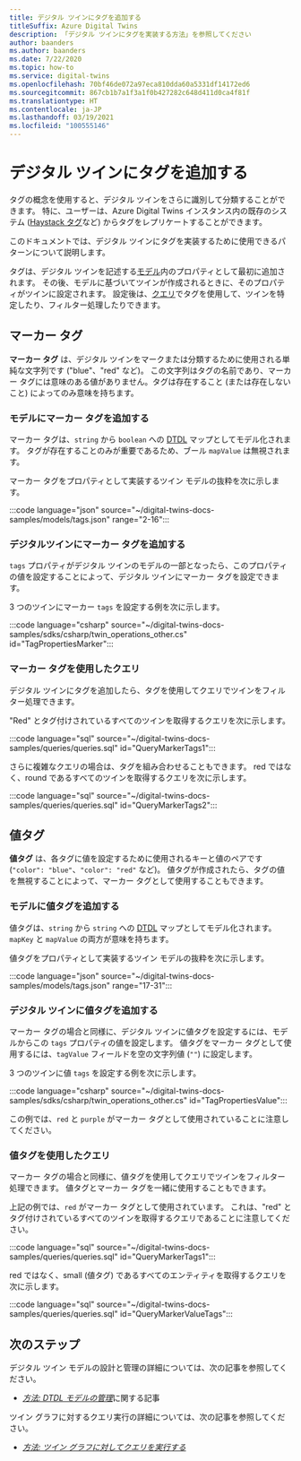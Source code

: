 ```yaml
---
title: デジタル ツインにタグを追加する
titleSuffix: Azure Digital Twins
description: 「デジタル ツインにタグを実装する方法」を参照してください
author: baanders
ms.author: baanders
ms.date: 7/22/2020
ms.topic: how-to
ms.service: digital-twins
ms.openlocfilehash: 70bf46de072a97eca810dda60a5331df14172ed6
ms.sourcegitcommit: 867cb1b7a1f3a1f0b427282c648d411d0ca4f81f
ms.translationtype: HT
ms.contentlocale: ja-JP
ms.lasthandoff: 03/19/2021
ms.locfileid: "100555146"
---
```

# <a name="add-tags-to-digital-twins"></a>デジタル ツインにタグを追加する 

タグの概念を使用すると、デジタル ツインをさらに識別して分類することができます。 特に、ユーザーは、Azure Digital Twins インスタンス内の既存のシステム ([Haystack タグ](https://project-haystack.org/doc/TagModel)など) からタグをレプリケートすることができます。 

このドキュメントでは、デジタル ツインにタグを実装するために使用できるパターンについて説明します。

タグは、デジタル ツインを記述する[モデル](concepts-models.md)内のプロパティとして最初に追加されます。 その後、モデルに基づいてツインが作成されるときに、そのプロパティがツインに設定されます。 設定後は、[クエリ](concepts-query-language.md)でタグを使用して、ツインを特定したり、フィルター処理したりできます。

## <a name="marker-tags"></a>マーカー タグ 

**マーカー タグ** は、デジタル ツインをマークまたは分類するために使用される単純な文字列です ("blue"、"red" など)。 この文字列はタグの名前であり、マーカー タグには意味のある値がありません。タグは存在すること (または存在しないこと) によってのみ意味を持ちます。 

### <a name="add-marker-tags-to-model"></a>モデルにマーカー タグを追加する 

マーカー タグは、`string` から `boolean` への [DTDL](https://github.com/Azure/opendigitaltwins-dtdl/blob/master/DTDL/v2/dtdlv2.md) マップとしてモデル化されます。 タグが存在することのみが重要であるため、ブール `mapValue` は無視されます。 

マーカー タグをプロパティとして実装するツイン モデルの抜粋を次に示します。

:::code language="json" source="~/digital-twins-docs-samples/models/tags.json" range="2-16":::

### <a name="add-marker-tags-to-digital-twins"></a>デジタルツインにマーカー タグを追加する

`tags` プロパティがデジタル ツインのモデルの一部となったら、このプロパティの値を設定することによって、デジタル ツインにマーカー タグを設定できます。 

3 つのツインにマーカー `tags` を設定する例を次に示します。

:::code language="csharp" source="~/digital-twins-docs-samples/sdks/csharp/twin_operations_other.cs" id="TagPropertiesMarker":::

### <a name="query-with-marker-tags"></a>マーカー タグを使用したクエリ

デジタル ツインにタグを追加したら、タグを使用してクエリでツインをフィルター処理できます。 

"Red" とタグ付けされているすべてのツインを取得するクエリを次に示します。 

:::code language="sql" source="~/digital-twins-docs-samples/queries/queries.sql" id="QueryMarkerTags1":::

さらに複雑なクエリの場合は、タグを組み合わせることもできます。 red ではなく、round であるすべてのツインを取得するクエリを次に示します。 

:::code language="sql" source="~/digital-twins-docs-samples/queries/queries.sql" id="QueryMarkerTags2":::

## <a name="value-tags"></a>値タグ 

**値タグ** は、各タグに値を設定するために使用されるキーと値のペアです (`"color": "blue"`、`"color": "red"` など)。 値タグが作成されたら、タグの値を無視することによって、マーカー タグとして使用することもできます。 

### <a name="add-value-tags-to-model"></a>モデルに値タグを追加する 

値タグは、`string` から `string` への [DTDL](https://github.com/Azure/opendigitaltwins-dtdl/blob/master/DTDL/v2/dtdlv2.md) マップとしてモデル化されます。 `mapKey` と `mapValue` の両方が意味を持ちます。 

値タグをプロパティとして実装するツイン モデルの抜粋を次に示します。

:::code language="json" source="~/digital-twins-docs-samples/models/tags.json" range="17-31":::

### <a name="add-value-tags-to-digital-twins"></a>デジタル ツインに値タグを追加する

マーカー タグの場合と同様に、デジタル ツインに値タグを設定するには、モデルからこの `tags` プロパティの値を設定します。 値タグをマーカー タグとして使用するには、`tagValue` フィールドを空の文字列値 (`""`) に設定します。 

3 つのツインに値 `tags` を設定する例を次に示します。

:::code language="csharp" source="~/digital-twins-docs-samples/sdks/csharp/twin_operations_other.cs" id="TagPropertiesValue":::

この例では、`red` と `purple` がマーカー タグとして使用されていることに注意してください。

### <a name="query-with-value-tags"></a>値タグを使用したクエリ

マーカー タグの場合と同様に、値タグを使用してクエリでツインをフィルター処理できます。 値タグとマーカー タグを一緒に使用することもできます。

上記の例では、`red` がマーカー タグとして使用されています。 これは、"red" とタグ付けされているすべてのツインを取得するクエリであることに注意してください。 

:::code language="sql" source="~/digital-twins-docs-samples/queries/queries.sql" id="QueryMarkerTags1":::

red ではなく、small (値タグ) であるすべてのエンティティを取得するクエリを次に示します。 

:::code language="sql" source="~/digital-twins-docs-samples/queries/queries.sql" id="QueryMarkerValueTags":::

## <a name="next-steps"></a>次のステップ

デジタル ツイン モデルの設計と管理の詳細については、次の記事を参照してください。
* [*方法: DTDL モデルの管理*](how-to-manage-model.md)に関する記事

ツイン グラフに対するクエリ実行の詳細については、次の記事を参照してください。
* [*方法: ツイン グラフに対してクエリを実行する*](how-to-query-graph.md)